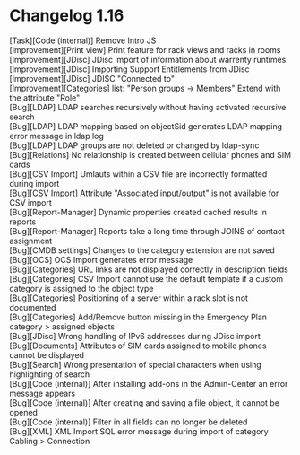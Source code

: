 # Changelog 1.16

[Task][Code (internal)] Remove Intro JS  
[Improvement][Print view] Print feature for rack views and racks in rooms  
[Improvement][JDisc] JDisc import of information about warrenty runtimes  
[Improvement][JDisc] Importing Support Entitlements from JDisc  
[Improvement][JDisc] JDISC "Connected to"  
[Improvement][Categories] list: "Person groups -> Members" Extend with the attribute "Role"  
[Bug][LDAP] LDAP searches recursively without having activated recursive search  
[Bug][LDAP] LDAP mapping based on objectSid generates LDAP mapping error message in ldap log  
[Bug][LDAP] LDAP groups are not deleted or changed by ldap-sync  
[Bug][Relations] No relationship is created between cellular phones and SIM cards  
[Bug][CSV Import] Umlauts within a CSV file are incorrectly formatted during import  
[Bug][CSV Import] Attribute "Associated input/output" is not available for CSV import  
[Bug][Report-Manager] Dynamic properties created cached results in reports  
[Bug][Report-Manager] Reports take a long time through JOINS of contact assignment  
[Bug][CMDB settings] Changes to the category extension are not saved  
[Bug][OCS] OCS Import generates error message  
[Bug][Categories] URL links are not displayed correctly in description fields  
[Bug][Categories] CSV Import cannot use the default template if a custom category is assigned to the object type  
[Bug][Categories] Positioning of a server within a rack slot is not documented  
[Bug][Categories] Add/Remove button missing in the Emergency Plan category > assigned objects  
[Bug][JDisc] Wrong handling of IPv6 addresses during JDisc import  
[Bug][Documents] Attributes of SIM cards assigned to mobile phones cannot be displayed  
[Bug][Search] Wrong presentation of special characters when using highlighting of search  
[Bug][Code (internal)] After installing add-ons in the Admin-Center an error message appears  
[Bug][Code (internal)] After creating and saving a file object, it cannot be opened  
[Bug][Code (internal)] Filter in all fields can no longer be deleted  
[Bug][XML] XML Import SQL error message during import of category Cabling > Connection  
